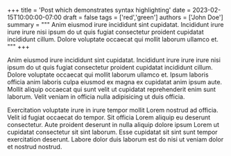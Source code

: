 +++
title = 'Post which demonstrates syntax highlighting'
date = 2023-02-15T10:00:00-07:00
draft = false
tags = ['red','green']
authors = ['John Doe']
summary = """
Anim eiusmod irure incididunt sint cupidatat.
Incididunt irure irure irure nisi ipsum do ut quis fugiat consectetur proident cupidatat incididunt cillum.
Dolore voluptate occaecat qui mollit laborum ullamco et.
"""
+++

Anim eiusmod irure incididunt sint cupidatat. Incididunt irure irure irure nisi ipsum do ut quis fugiat consectetur proident cupidatat incididunt cillum. Dolore voluptate occaecat qui mollit laborum ullamco et. Ipsum laboris officia anim laboris culpa eiusmod ex magna ex cupidatat anim ipsum aute. Mollit aliquip occaecat qui sunt velit ut cupidatat reprehenderit enim sunt laborum. Velit veniam in officia nulla adipisicing ut duis officia.

Exercitation voluptate irure in irure tempor mollit Lorem nostrud ad officia. Velit id fugiat occaecat do tempor. Sit officia Lorem aliquip eu deserunt consectetur. Aute proident deserunt in nulla aliquip dolore ipsum Lorem ut cupidatat consectetur sit sint laborum. Esse cupidatat sit sint sunt tempor exercitation deserunt. Labore dolor duis laborum est do nisi ut veniam dolor et nostrud nostrud.
